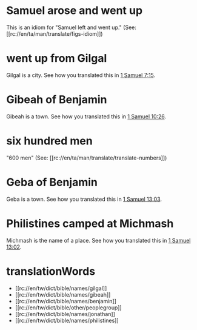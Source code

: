 # Samuel arose and went up

This is an idiom for "Samuel left and went up." (See: [[rc://en/ta/man/translate/figs-idiom]])

# went up from Gilgal

Gilgal is a city. See how you translated this in [1 Samuel 7:15](../07/15.md).

# Gibeah of Benjamin

Gibeah is a town. See how you translated this in [1 Samuel 10:26](../10/26.md).

# six hundred men

"600 men" (See: [[rc://en/ta/man/translate/translate-numbers]])

# Geba of Benjamin

Geba is a town. See how you translated this in [1 Samuel 13:03](./03.md).

# Philistines camped at Michmash

Michmash is the name of a place. See how you translated this in [1 Samuel 13:02](./01.md).

# translationWords

* [[rc://en/tw/dict/bible/names/gilgal]]
* [[rc://en/tw/dict/bible/names/gibeah]]
* [[rc://en/tw/dict/bible/names/benjamin]]
* [[rc://en/tw/dict/bible/other/peoplegroup]]
* [[rc://en/tw/dict/bible/names/jonathan]]
* [[rc://en/tw/dict/bible/names/philistines]]
